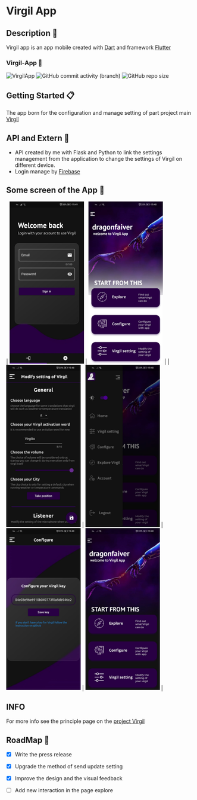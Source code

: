 # Virgil App

## Description 📃
Virgil app is an app mobile created with [Dart](https://dart.dev/) and framework [Flutter](https://flutter.dev/)

### **Virgil-App** 📱

![VirgilApp](https://img.shields.io/badge/4%2C5k-4%2C5k?style=for-the-badge&logo=visualstudiocode&label=Lines%20of%20code&labelColor=282a3&color=%23164773)
![GitHub commit activity (branch)](https://img.shields.io/github/commit-activity/w/Retr0100/VirgilApp?style=for-the-badge&logo=github&labelColor=%23282a3&color=%231B7F79)
![GitHub repo size](https://img.shields.io/github/repo-size/Retr0100/VirgilApp?style=for-the-badge&logo=github&labelColor=%23282a3&color=%23bd93f9)


## Getting Started 📋
The app born for the configuration and manage setting of part project main [Virgil](https://github.com/Retr0100/ProjectVirgil) 

## API and Extern 💸
- API created by me with Flask and Python to link the settings management from the application to change the settings of Virgil on different device.
- Login manage by [Firebase](https://firebase.google.com/products/)

## Some screen of the App 📸
| <img src="asset/Screen1.jpg" alt="Markdownify" width ="200px" > | <img src="asset/Screen5.jpg" alt="Markdownify" width ="200px"> |
| <img src="asset/Screen2.jpg" alt="Markdownify" width ="200px"> | <img src="asset/Screen4.jpg" alt="Markdownify" width ="200px"> |
<img src="asset/Screen3.jpg" alt="Markdownify" width ="200px"> | <img src="asset/Screen6.jpg" alt="Markdownify" width ="200px"> |

## INFO
For more info see the principle page on the [project Virgil](https://github.com/Retr0100/ProjectVirgil)

## RoadMap 🎯

- [x] Write the press release
- [X] Upgrade the method of send update setting
- [x] Improve the design and the visual feedback
- [ ] Add new interaction in the page explore

